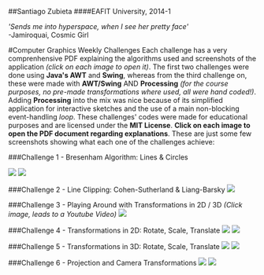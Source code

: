 ##Santiago Zubieta
####EAFIT University, 2014-1

*'Sends me into hyperspace, when I see her pretty face'*  
-Jamiroquai, Cosmic Girl

#Computer Graphics Weekly Challenges
Each challenge has a very comprenhensive PDF explaining the algorithms used and screenshots of the application *(click on each image to open it)*. The first two challenges were done using **Java's AWT** and **Swing**, whereas from the third challenge on, these were made with **AWT/Swing** AND **Processing** *(for the course purposes, no pre-made transformations where used, all were hand coded!)*. Adding **Processing** into the mix was nice because of its simplified application for interactive sketches and the use of a main non-blocking event-handling *loop*. These challenges' codes were made for educational purposes and are licensed under the **MIT License**. **Click on each image to open the PDF document regarding explanations**. These are just some few screenshots showing what each one of the challenges achieve:

###Challenge 1 - Bresenham Algorithm: Lines & Circles

[![](https://github.com/Zubieta/Computer_Graphics/blob/master/Screenshots/CG1_Lines.png?raw=true)](https://github.com/Zubieta/Computer_Graphics/blob/master/CG_Challenge_1/Challenge_1.pdf)
[![](https://github.com/Zubieta/Computer_Graphics/blob/master/Screenshots/CG1_Circles.png?raw=true)](https://github.com/Zubieta/Computer_Graphics/blob/master/CG_Challenge_1/Challenge_1.pdf)

###Challenge 2 - Line Clipping: Cohen-Sutherland & Liang-Barsky
[![](https://github.com/Zubieta/Computer_Graphics/blob/master/Screenshots/CG2_Lines.png?raw=true)](https://github.com/Zubieta/Computer_Graphics/blob/master/CG_Challenge_2/Challenge_2.pdf)

###Challenge 3 - Playing Around with Transformations in 2D / 3D
*(Click image, leads to a Youtube Video)*
[![](https://github.com/Zubieta/Computer_Graphics/blob/master/Screenshots/CG3_Trans.png?raw=true)](http://www.youtube.com/watch?v=a2qDobiht7g)

###Challenge 4 - Transformations in 2D: Rotate, Scale, Translate
[![](https://github.com/Zubieta/Computer_Graphics/blob/master/Screenshots/CG4_Trans.png?raw=true)](https://github.com/Zubieta/Computer_Graphics/blob/master/CG_Challenge_4/Challenge_4.pdf)
[![](https://github.com/Zubieta/Computer_Graphics/blob/master/Screenshots/CG4_GUI.png?raw=true)](https://github.com/Zubieta/Computer_Graphics/blob/master/CG_Challenge_4/Challenge_4.pdf)

###Challenge 5 - Transformations in 3D: Rotate, Scale, Translate
[![](https://github.com/Zubieta/Computer_Graphics/blob/master/Screenshots/CG5_Trans.png?raw=true)](https://github.com/Zubieta/Computer_Graphics/blob/master/CG_Challenge_5/Challenge_5.pdf)
[![](https://github.com/Zubieta/Computer_Graphics/blob/master/Screenshots/CG5_GUI.png?raw=true)](https://github.com/Zubieta/Computer_Graphics/blob/master/CG_Challenge_5/Challenge_5.pdf)

###Challenge 6 - Projection and Camera Transformations
[![](https://github.com/Zubieta/Computer_Graphics/blob/master/Screenshots/CG6_Trans.png?raw=true)](https://github.com/Zubieta/Computer_Graphics/blob/master/CG_Challenge_6/Challenge_6.pdf)
[![](https://github.com/Zubieta/Computer_Graphics/blob/master/Screenshots/CG6_GUI.png?raw=true)](https://github.com/Zubieta/Computer_Graphics/blob/master/CG_Challenge_6/Challenge_6.pdf)
